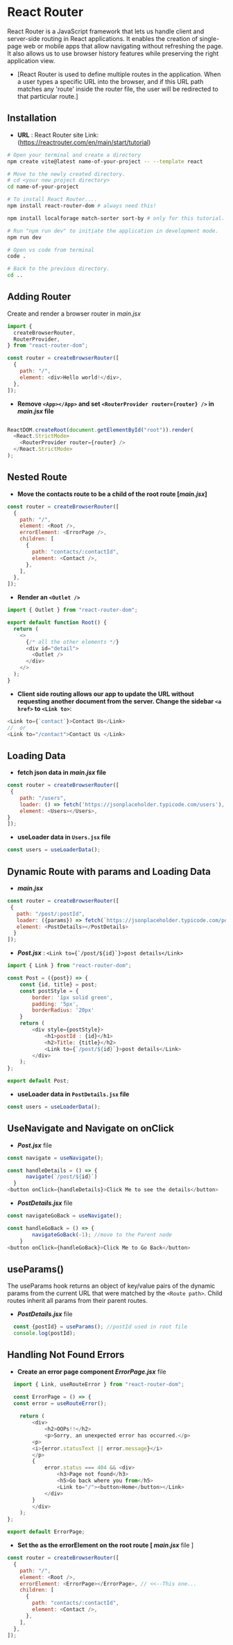 # **React Router**
React Router is a JavaScript framework that lets us handle client and server-side routing in React applications. It enables the creation of single-page web or mobile apps that allow navigating without refreshing the page. It also allows us to use browser history features while preserving the right application view. 
- [React Router is used to define multiple routes in the application. When a user types a specific URL into the browser, and if this URL path matches any 'route' inside the router file, the user will be redirected to that particular route.]
## Installation 

- **URL** : React Router site Link: (https://reactrouter.com/en/main/start/tutorial)
```bash
# Open your terminal and create a directory
npm create vite@latest name-of-your-project -- --template react

# Move to the newly created directory.
# cd <your new project directory>
cd name-of-your-project

# To install React Router....
npm install react-router-dom # always need this!

npm install localforage match-sorter sort-by # only for this tutorial.

# Run "npm run dev" to initiate the application in development mode.
npm run dev

# Open vs code from terminal
code .

# Back to the previous directory.
cd ..
```

## **Adding Router**

Create and render a browser router in _main.jsx_


```javascript
import {
  createBrowserRouter,
  RouterProvider,
} from "react-router-dom";

const router = createBrowserRouter([
  {
    path: "/",
    element: <div>Hello world!</div>,
  },
]);
```

- **Remove ```<App></App>``` and set 
```<RouterProvider router={router} />``` in _main.jsx_ file**


```javascript

ReactDOM.createRoot(document.getElementById("root")).render(
  <React.StrictMode>
    <RouterProvider router={router} />
  </React.StrictMode>
);
```
## **Nested Route**
- **Move the contacts route to be a child of the root route [_main.jsx_]**
```javascript
const router = createBrowserRouter([
  {
    path: "/",
    element: <Root />,
    errorElement: <ErrorPage />,
    children: [
      {
        path: "contacts/:contactId",
        element: <Contact />,
      },
    ],
  },
]);
```
- **Render an ```<Outlet />```**

```javascript
import { Outlet } from "react-router-dom";

export default function Root() {
  return (
    <>
      {/* all the other elements */}
      <div id="detail">
        <Outlet />
      </div>
    </>
  );
}
```

- **Client side routing allows our app to update the URL without requesting another document from the server. Change the sidebar ```<a href>``` to ```<Link to>```**:

```javascript
<Link to={`contact`}>Contact Us</Link>
//  or
<Link to="/contact">Contact Us </Link>
```
## **Loading Data**
- **fetch json data in _main.jsx_ file**
```javascript
const router = createBrowserRouter([
 {
    path: "/users",
    loader: () => fetch('https://jsonplaceholder.typicode.com/users'),
    element: <Users></Users>,
}
]);
```
- **useLoader data in ```Users.jsx``` file**

```javascript
const users = useLoaderData();
```

## **Dynamic Route with params and Loading Data**

- **_main.jsx_**
```javascript
const router = createBrowserRouter([
 {
   path: "/post/:postId",
   loader: ({params}) => fetch(`https://jsonplaceholder.typicode.com/posts/${params.postId}`),
   element: <PostDetails></PostDetails>
  }
]); 

```
- **_Post.jsx_** :  ```<Link to={`/post/${id}`}>post details</Link> ```
```javascript
import { Link } from "react-router-dom";

const Post = ({post}) => {
    const {id, title} = post;
    const postStyle = {
        border: '1px solid green',
        padding: '5px',
        borderRadius: '20px'
    }
    return (
        <div style={postStyle}>
            <h1>postId : {id}</h1>
            <h2>Title: {title}</h2>
            <Link to={`/post/${id}`}>post details</Link> 
        </div>
    );
};

export default Post;
``` 

- **useLoader data in ```PostDetails.jsx``` file**

```javascript
const users = useLoaderData();
```
## **UseNavigate and Navigate on onClick**

- **_Post.jsx_** file

```javascript
const navigate = useNavigate();

const handleDetails = () => {
      navigate(`/post/${id}`)
  }
<button onClick={handleDetails}>Click Me to see the details</button>
```

- **_PostDetails.jsx_** file

```javascript
const navigateGoBack = useNavigate();

const handleGoBack = () => {
        navigateGoBack(-1); //move to the Parent node
    }
<button onClick={handleGoBack}>Click Me to Go Back</button>
```
## **useParams()** 

The useParams hook returns an object of key/value pairs of the dynamic params from the current URL that were matched by the ```<Route path>```. Child routes inherit all params from their parent routes.

- **_PostDetails.jsx_** file

```javascript
  const {postId} = useParams(); //postId used in root file
  console.log(postId);
```

## **Handling Not Found Errors** 


- **Create an error page component _ErrorPage.jsx_** file

```javascript
  import { Link, useRouteError } from "react-router-dom";

  const ErrorPage = () => {
  const error = useRouteError();
    
    return (
        <div>
            <h2>OOPs!!</h2>
            <p>Sorry, an unexpected error has occurred.</p>
        <p>
        <i>{error.statusText || error.message}</i>
        </p>
        {
            error.status === 404 && <div>
                <h3>Page not found</h3>
                <h5>Go back where you from</h5>
                <Link to="/"><button>Home</button></Link>
            </div>
        }
        </div>
    );
};

export default ErrorPage;
```

- **Set the <ErrorPage> as the errorElement on the root route [ _main.jsx_** file ]

```javascript
const router = createBrowserRouter([
  {
    path: "/",
    element: <Root />,
    errorElement: <ErrorPage></ErrorPage>, // <<--This one...
    children: [
      {
        path: "contacts/:contactId",
        element: <Contact />,
      },
    ],
  },
]);


      
   
